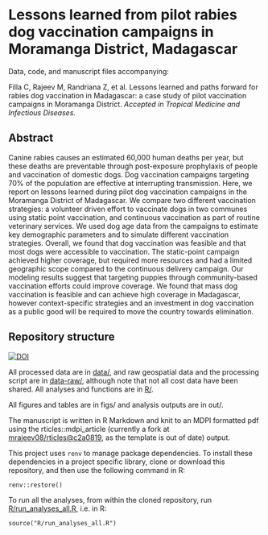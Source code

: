 # Lessons learned from pilot rabies dog vaccination campaigns in Moramanga District, Madagascar

Data, code, and manuscript files accompanying:

Filla C, Rajeev M, Randriana Z, et al. Lessons learned and paths forward for rabies dog vaccination in Madagascar: a case study of pilot vaccination campaigns in Moramanga District. *Accepted in Tropical Medicine and Infectious Diseases.*

## Abstract
Canine rabies causes an estimated 60,000 human deaths per year, but these 
deaths are preventable through post-exposure prophylaxis of people and 
vaccination of domestic dogs. Dog vaccination campaigns targeting 70% of 
the population are effective at interrupting transmission. Here, we report on 
lessons learned during pilot dog vaccination campaigns in the Moramanga 
District of Madagascar. We compare two different vaccination strategies: 
a volunteer driven effort to vaccinate dogs in two communes using static 
point vaccination, and continuous vaccination as part of routine veterinary 
services. We used dog age data from the campaigns to estimate key demographic 
parameters and to simulate different vaccination strategies. Overall, 
we found that dog vaccination was feasible and that most dogs were accessible to vaccination. 
The static-point campaign achieved higher coverage, but required more 
resources and had a limited geographic scope compared to the continuous 
delivery campaign. Our modeling results suggest that targeting puppies 
through community-based vaccination efforts could improve coverage. We 
found that mass dog vaccination is feasible and can achieve high coverage 
in Madagascar, however context-specific strategies and an investment in dog 
vaccination as a public good will be required to move the country towards 
elimination. 

## Repository structure
[![DOI](https://zenodo.org/badge/DOI/10.5281/zenodo.4663084.svg)](https://doi.org/10.5281/zenodo.4663084)

All processed data are in [data/](data), and raw geospatial data and the processing script are in [data-raw/](data-raw), although note that not all cost data have been shared. All analyses and functions are in [R/](R). 

All figures and tables are in figs/ and analysis outputs are in out/.

The manuscript is written in R Markdown and knit to an MDPI formatted pdf using the rticles::mdpi_article (currently a fork at [mrajeev08/rticles@c2a0819](https://github.com/mrajeev08/rticles/tree/c2a0819482d11f77d488205ae70b62ea793fe4a1), as the template is out of date) output.

This project uses `renv` to manage package dependencies. To install these dependencies in a project specific library, clone or download this repository, and then use the following command in R:

```
renv::restore()
```

To run all the analyses, from within the cloned repository, run [R/run_analyses_all.R](R/run_analyses_all.R), i.e. in R:
```
source("R/run_analyses_all.R")
```
